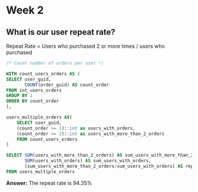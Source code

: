 # Week 2 

## What is our user repeat rate?
Repeat Rate = Users who purchased 2 or more times / users who purchased 

```sql
/* Count number of orders per user */

WITH count_users_orders AS (
SELECT user_guid,
       COUNT(order_guid) AS count_order
FROM int_users_orders
GROUP BY 1
ORDER BY count_order
),

users_multiple_orders AS(
    SELECT user_guid,
    (count_order >= 1)::int as users_with_orders,
    (count_order >= 2)::int as users_with_more_than_2_orders
    FROM count_users_orders
)

SELECT SUM(users_with_more_than_2_orders) AS sum_users_with_more_than_2_orders,
       SUM(users_with_orders) AS sum_users_with_orders,
       (sum_users_with_more_than_2_orders/sum_users_with_orders) AS repeat_rate
FROM users_multiple_orders
```

**Answer:** The repeat rate is 94.35%